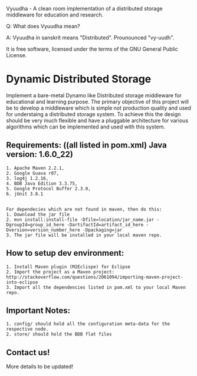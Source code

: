 Vyuudha - A clean room implementation of a distributed storage middleware for education and research.

Q: What does Vyuudha mean?

A: Vyuudha in sanskrit means "Distributed". Prounounced "vy-uudh".

It is free software, licensed under the terms of the GNU General Public License.

Dynamic Distributed Storage
===========================

Implement a bare-metal Dynamo like Distributed storage middleware for educational and learning purpose.
The primary objective of this project will be to develop a middleware which is simple not production quality and used for understaing a distributed storage system. To achieve this the design should be very much flexible and have a pluggable architecture for various algorithms which can be implemented and used with this system.

Requirements: ((all listed in pom.xml) Java version: 1.6.0_22) 
-------------
    1. Apache Maven 2.2.1, 
    2. Google Guava r07, 
    3. log4j 1.2.16, 
    4. BDB Java Edition 3.3.75, 
    5. Google Protocol Buffer 2.3.0,
    6. jUnit 3.8.1
    
    
    For dependecies which are not found in maven, then do this:
    1. Download the jar file
    2. mvn install:install-file -Dfile=location/jar_name.jar -DgroupId=group_id_here -DartifactId=artifact_id_here -Dversion=version_number_here -Dpackaging=jar
    3. The jar file will be installed in your local maven repo.
    
    
How to setup dev environment:
-----------------------------
    1. Install Maven plugin (M2Eclispe) for Eclipse
    2. Import the project as a Maven project: http://stackoverflow.com/questions/2061094/importing-maven-project-into-eclipse
    3. Import all the dependencies listed in pom.xml to your local Maven repo.


Important Notes:
----------------
	1. config/ should hold all the configuration meta-data for the respective node.
	2. store/ should hold the BDB flat files
	
Contact us!
-----------
    

More details to be updated!

